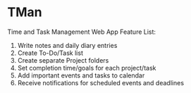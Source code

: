 # TMan
Time and Task Management Web App
Feature List:
1.	Write notes and daily diary entries
2.	Create To-Do/Task list
3.	Create separate Project folders
4.	Set completion time/goals for each project/task
5.	Add important events and tasks to calendar
6.	Receive notifications for scheduled events and deadlines
